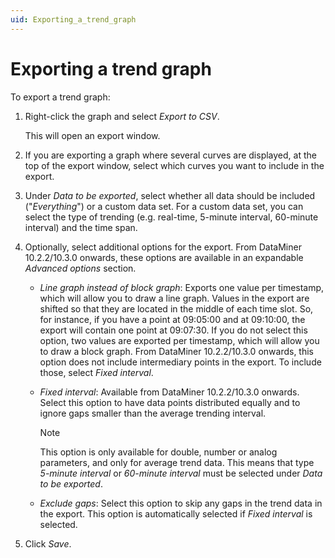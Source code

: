 ```yaml
---
uid: Exporting_a_trend_graph
---
```


# Exporting a trend graph

To export a trend graph:

1. Right-click the graph and select *Export to CSV*.

   This will open an export window.

1. If you are exporting a graph where several curves are displayed, at the top of the export window, select which curves you want to include in the export.

1. Under *Data to be exported*, select whether all data should be included ("*Everything*") or a custom data set. For a custom data set, you can select the type of trending (e.g. real-time, 5-minute interval, 60-minute interval) and the time span.

1. Optionally, select additional options for the export. From DataMiner 10.2.2/10.3.0 onwards, these options are available in an expandable *Advanced options* section.

   - *Line graph instead of block graph*: Exports one value per timestamp, which will allow you to draw a line graph. Values in the export are shifted so that they are located in the middle of each time slot. So, for instance, if you have a point at 09:05:00 and at 09:10:00, the export will contain one point at 09:07:30. If you do not select this option, two values are exported per timestamp, which will allow you to draw a block graph. From DataMiner 10.2.2/10.3.0 onwards, this option does not include intermediary points in the export. To include those, select *Fixed interval*.

   - *Fixed interval*: Available from DataMiner 10.2.2/10.3.0 onwards. Select this option to have data points distributed equally and to ignore gaps smaller than the average trending interval.

     >[!NOTE]
     >This option is only available for double, number or analog parameters, and only for average trend data. This means that type *5-minute interval* or *60-minute interval* must be selected under *Data to be exported*.

   - *Exclude gaps*: Select this option to skip any gaps in the trend data in the export. This option is automatically selected if *Fixed interval* is selected.

1. Click *Save*.
